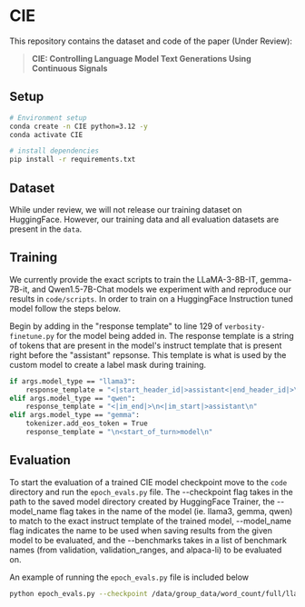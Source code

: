 # CIE



This repository contains the dataset and code of the paper (Under Review):
> **CIE: Controlling Language Model Text Generations Using Continuous Signals**
> <!--
> [[Paper]](https://arxiv.org/pdf/2407.18416) [[arXiv]](https://arxiv.org/abs/2407.18416) [[website]](https://personagym.com)  <br>
> -->

## Setup
```bash
# Environment setup
conda create -n CIE python=3.12 -y
conda activate CIE

# install dependencies
pip install -r requirements.txt
```

## Dataset
While under review, we will not release our training dataset on HuggingFace. However, our training data and all evaluation datasets are present in the `data`.

## Training
We currently provide the exact scripts to train the LLaMA-3-8B-IT, gemma-7B-it, and Qwen1.5-7B-Chat models we experiment with and reproduce our results in `code/scripts`. In order to train on a HuggingFace Instruction tuned model follow the steps below.

Begin by adding in the "response template" to line 129 of `verbosity-finetune.py` for the model being added in. The response template is a string of tokens that are present in the model's instruct template that is present right before the "assistant" repsonse. This template is what is used by the custom model to create a label mask during training. 

```bash
if args.model_type == "llama3":
    response_template = "<|start_header_id|>assistant<|end_header_id|>\n"
elif args.model_type == "qwen":
    response_template = "<|im_end|>\n<|im_start|>assistant\n"
elif args.model_type == "gemma":
    tokenizer.add_eos_token = True
    response_template = "\n<start_of_turn>model\n"
```
## Evaluation

To start the evaluation of a trained CIE model checkpoint move to the `code` directory and  run the `epoch_evals.py` file. The --checkpoint flag takes in the path to the saved model directory created by HuggingFace Trainer, the --model_name flag takes in the name of the model (ie. llama3, gemma, qwen) to match to the exact instruct template of the trained model, --model_name flag indicates the name to be used when saving results from the given model to be evaluated, and the --benchmarks takes in a list of benchmark names (from validation, validation_ranges, and alpaca-li) to be evaluated on.

An example of running the `epoch_evals.py` file is included below

```bash
python epoch_evals.py --checkpoint /data/group_data/word_count/full/llama3/5e-6_test --model_name llama3 --benchmarks validation
```

<!--
## Bugs or Questions

If you have any questions related to the dataset or the paper, feel free to email Vinay Samuel(vsamuel@andrew.cmu.edu). If you encounter any problems when using the code, or want to report a bug, you can open an issue. Please try to specify the problem with details so we can help you better and quicker!

## Citation
If you find this repository helpful, please consider citing our paper: 
```bibtex
@article{samuel2024personagym,
  title={PersonaGym: Evaluating Persona Agents and LLMs},
  author={Samuel, Vinay and Zou, Henry Peng and Zhou, Yue and Chaudhari, Shreyas and Kalyan, Ashwin and Rajpurohit, Tanmay and Deshpande, Ameet and Narasimhan, Karthik and Murahari, Vishvak},
  journal={arXiv preprint arXiv:2407.18416},
  year={2024}
}
```
-->

